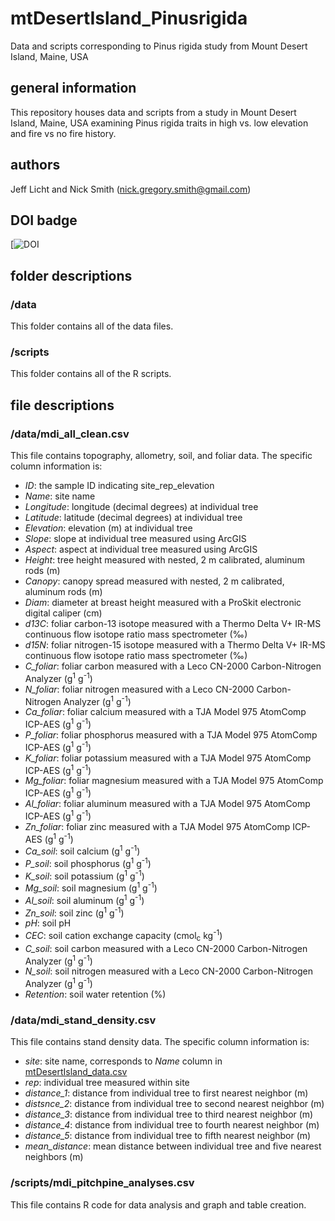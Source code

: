 # mtDesertIsland_Pinusrigida
Data and scripts corresponding to Pinus rigida study from Mount Desert Island, Maine, USA

## general information
This repository houses data and scripts from a study in Mount Desert Island, Maine, USA examining Pinus rigida traits in high vs. low elevation and fire vs no fire history. 

## authors
Jeff Licht and Nick Smith (nick.gregory.smith@gmail.com)

## DOI badge
[![DOI]()

## folder descriptions
### /data
This folder contains all of the data files.

### /scripts
This folder contains all of the R scripts.

## file descriptions
### /data/mdi_all_clean.csv
This file contains topography, allometry, soil, and foliar data. The specific column information is:
- *ID*: the sample ID indicating site_rep_elevation
- *Name*: site name
- *Longitude*: longitude (decimal degrees) at individual tree
- *Latitude*: latitude (decimal degrees) at individual tree
- *Elevation*: elevation (m) at individual tree
- *Slope*: slope at individual tree measured using ArcGIS 
- *Aspect*: aspect at individual tree measured using ArcGIS
- *Height*: tree height measured with nested, 2 m calibrated, aluminum rods (m)
- *Canopy*: canopy spread measured with nested, 2 m calibrated, aluminum rods (m)
- *Diam*: diameter at breast height measured with a ProSkit electronic digital caliper (cm)
- *d13C*: foliar carbon-13 isotope measured with a Thermo Delta V+ IR-MS continuous flow isotope ratio mass spectrometer (‰)
- *d15N*: foliar nitrogen-15 isotope measured with a Thermo Delta V+ IR-MS continuous flow isotope ratio mass spectrometer (‰)
- *C_foliar*: foliar carbon measured with a Leco CN-2000 Carbon-Nitrogen Analyzer (g<sup>1</sup> g<sup>-1</sup>)
- *N_foliar*: foliar nitrogen measured with a Leco CN-2000 Carbon-Nitrogen Analyzer (g<sup>1</sup> g<sup>-1</sup>)
- *Ca_foliar*: foliar calcium measured with a TJA Model 975 AtomComp ICP-AES (g<sup>1</sup> g<sup>-1</sup>)
- *P_foliar*: foliar phosphorus measured with a TJA Model 975 AtomComp ICP-AES (g<sup>1</sup> g<sup>-1</sup>)
- *K_foliar*: foliar potassium measured with a TJA Model 975 AtomComp ICP-AES (g<sup>1</sup> g<sup>-1</sup>)
- *Mg_foliar*: foliar magnesium measured with a TJA Model 975 AtomComp ICP-AES (g<sup>1</sup> g<sup>-1</sup>)
- *Al_foliar*: foliar aluminum measured with a TJA Model 975 AtomComp ICP-AES (g<sup>1</sup> g<sup>-1</sup>)
- *Zn_foliar*: foliar zinc measured with a TJA Model 975 AtomComp ICP-AES (g<sup>1</sup> g<sup>-1</sup>)
- *Ca_soil*: soil calcium (g<sup>1</sup> g<sup>-1</sup>)
- *P_soil*: soil phosphorus (g<sup>1</sup> g<sup>-1</sup>)
- *K_soil*: soil potassium (g<sup>1</sup> g<sup>-1</sup>)
- *Mg_soil*: soil magnesium (g<sup>1</sup> g<sup>-1</sup>)
- *Al_soil*: soil aluminum (g<sup>1</sup> g<sup>-1</sup>)
- *Zn_soil*: soil zinc (g<sup>1</sup> g<sup>-1</sup>)
- *pH*: soil pH
- *CEC*: soil cation exchange capacity (cmol<sub>c</sub> kg<sup>-1</sup>)
- *C_soil*: soil carbon measured with a Leco CN-2000 Carbon-Nitrogen Analyzer (g<sup>1</sup> g<sup>-1</sup>)
- *N_soil*: soil nitrogen measured with a Leco CN-2000 Carbon-Nitrogen Analyzer (g<sup>1</sup> g<sup>-1</sup>)
- *Retention*: soil water retention (%)

### /data/mdi_stand_density.csv
This file contains stand density data. The specific column information is:
- *site*: site name, corresponds to *Name* column in [mtDesertIsland_data.csv](https://github.com/SmithEcophysLab/mtDesertIsland_Pinusrigida/blob/main/data/mtDesertIsland_data.csv)
- *rep*: individual tree measured within site
- *distance_1*: distance from individual tree to first nearest neighbor (m)
- *distsnce_2*: distance from individual tree to second nearest neighbor (m)
- *distance_3*: distance from individual tree to third nearest neighbor (m)
- *distance_4*: distance from individual tree to fourth nearest neighbor (m)
- *distance_5*: distance from individual tree to fifth nearest neighbor (m)
- *mean_distance*: mean distance between individual tree and five nearest neighbors (m)

### /scripts/mdi_pitchpine_analyses.csv
This file contains R code for data analysis and graph and table creation.

